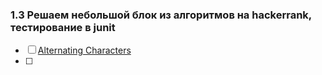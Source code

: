 ### 1.3 Решаем небольшой блок из алгоритмов на hackerrank, тестирование в junit

- [ ] [Alternating Characters](https://www.hackerrank.com/challenges/alternating-characters/problem?h_l=interview&playlist_slugs%5B%5D=interview-preparation-kit&playlist_slugs%5B%5D=strings)
- [ ]